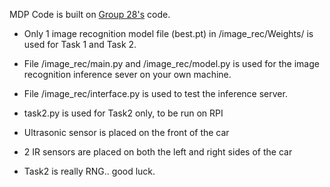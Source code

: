 MDP Code is built on [Group 28's](https://github.com/CZ3004-Group-28) code.

- Only 1 image recognition model file (best.pt) in /image_rec/Weights/ is used for Task 1 and Task 2.
- File /image_rec/main.py and /image_rec/model.py is used for the image recognition inference sever on your own machine.
- File /image_rec/interface.py is used to test the inference server.

- task2.py is used for Task2 only, to be run on RPI
- Ultrasonic sensor is placed on the front of the car
- 2 IR sensors are placed on both the left and right sides of the car
- Task2 is really RNG.. good luck.

